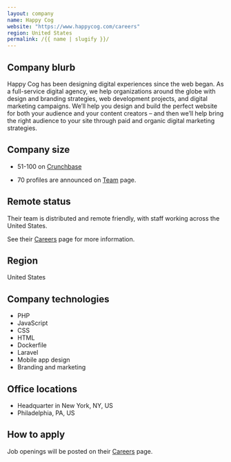 ```yaml
---
layout: company
name: Happy Cog
website: "https://www.happycog.com/careers"
region: United States
permalink: /{{ name | slugify }}/
---
```


## Company blurb

Happy Cog has been designing digital experiences since the web began. As a full-service digital agency, we help organizations around the globe with design and branding strategies, web development projects, and digital marketing campaigns. We’ll help you design and build the perfect website for both your audience and your content creators – and then we’ll help bring the right audience to your site through paid and organic digital marketing strategies.

## Company size

+ 51-100 on [Crunchbase](https://www.crunchbase.com/organization/happy-cog)

+ 70 profiles are announced on [Team](https://www.happycog.com/team) page.

## Remote status

Their team is distributed and remote friendly, with staff working across the United States.

See their [Careers](https://www.happycog.com/careers/) page for more information.

## Region

United States

## Company technologies

+ PHP
+ JavaScript
+ CSS
+ HTML
+ Dockerfile
+ Laravel
+ Mobile app design
+ Branding and marketing


## Office locations

+ Headquarter in New York, NY, US
+ Philadelphia, PA, US

## How to apply

Job openings will be posted on their [Careers](https://www.happycog.com/careers/) page.